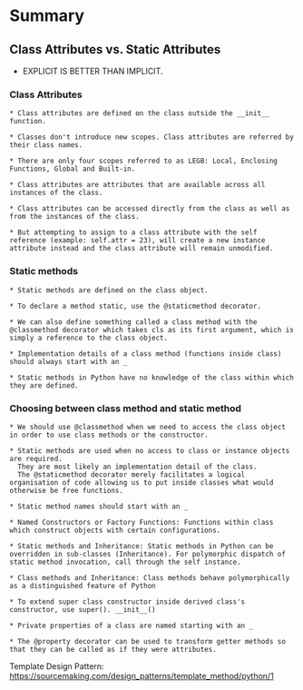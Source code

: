 # Summary

## Class Attributes vs. Static Attributes
* EXPLICIT IS BETTER THAN IMPLICIT.

### Class Attributes

	* Class attributes are defined on the class outside the __init__ function.

	* Classes don't introduce new scopes. Class attributes are referred by their class names.

	* There are only four scopes referred to as LEGB: Local, Enclosing Functions, Global and Built-in.

	* Class attributes are attributes that are available across all instances of the class.

	* Class attributes can be accessed directly from the class as well as from the instances of the class.

	* But attempting to assign to a class attribute with the self reference (example: self.attr = 23), will create a new instance attribute instead and the class attribute will remain unmodified.

### Static methods

	* Static methods are defined on the class object.

	* To declare a method static, use the @staticmethod decorator.

	* We can also define something called a class method with the @classmethod decorator which takes cls as its first argument, which is simply a reference to the class object.

	* Implementation details of a class method (functions inside class) should always start with an _

	* Static methods in Python have no knowledge of the class within which they are defined.

### Choosing between class method and static method

	* We should use @classmethod when we need to access the class object in order to use class methods or the constructor.

	* Static methods are used when no access to class or instance objects are required.
	  They are most likely an implementation detail of the class.
	  The @staticmethod decorator merely facilitates a logical organisation of code allowing us to put inside classes what would otherwise be free functions.

	* Static method names should start with an _

	* Named Constructors or Factory Functions: Functions within class which construct objects with certain configurations.

	* Static methods and Inheritance: Static methods in Python can be overridden in sub-classes (Inheritance). For polymorphic dispatch of static method invocation, call through the self instance.

	* Class methods and Inheritance: Class methods behave polymorphically as a distinguished feature of Python

	* To extend super class constructor inside derived class's constructor, use super(). __init__()

	* Private properties of a class are named starting with an _

	* The @property decorator can be used to transform getter methods so that they can be called as if they were attributes.


Template Design Pattern:
https://sourcemaking.com/design_patterns/template_method/python/1
